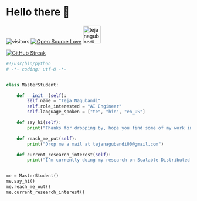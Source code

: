 <!-- ## Hi there 👋 , I am Teja Nagubandi


<!--
**teja00/teja00** is a ✨ _special_ ✨ repository because its `README.md` (this file) appears on your GitHub profile.

Here are some ideas to get you started:
- 👯 I’m looking to collaborate on ...
- 🤔 I’m looking for help with ...
- 💬 Ask me about ...
- 😄 Pronouns: ...


- 🔭 I’m currently working on Conditional Text Image Generation with Diffusion Models. 
- 🌱 I’m currently doing my research on Scalable Distributed Training with Augmented Losses
- 📫 How to reach me: Email me at [tejanagubandi00@gmail.com](mailto:tejanagubandi00@gmail.com)
-->

# Hello there 👋

![visitors](https://visitor-badge.laobi.icu/badge?page_id=teja00.teja00)
[![Open Source Love](https://badges.frapsoft.com/os/v1/open-source.svg?v=102)](https://github.com/ellerbrock/open-source-badge/)
<a href="https://teja00.github.io/portfolio">
    <img src="https://img.icons8.com/fluent/96/000000/domain.png" alt="tejanagubandi" width="48" height="48" style="padding-top: 2px;"/>
</a>




[![GitHub Streak](https://streak-stats.demolab.com?user=teja00&theme=dark&hide_border=true&border_radius=20&card_width=1200&card_height=30)](https://git.io/streak-stats)

```python
#!/usr/bin/python
# -*- coding: utf-8 -*-


class MasterStudent:

    def __init__(self):
        self.name = "Teja Nagubandi"
        self.role_interested = "AI Engineer"
        self.language_spoken = ["te", "hin", "en_US"]

    def say_hi(self):
        print("Thanks for dropping by, hope you find some of my work interesting.")

    def reach_me_put(self):
        print("Drop me a mail at tejanagubandi00@gmail.com")

    def current_research_interest(self):
        print("I’m currently doing my research on Scalable Distributed Training with Augmented Losses")


me = MasterStudent()
me.say_hi()
me.reach_me_out()
me.current_research_interest()
```
